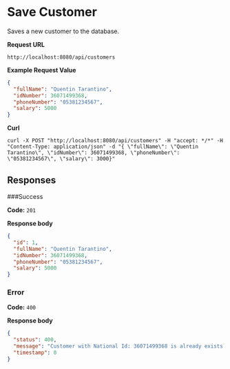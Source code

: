 # Save Customer

Saves a new customer to the database.

**Request URL**

`http://localhost:8080/api/customers`

**Example Request Value**

```json
{
  "fullName": "Quentin Tarantino",
  "idNumber": 36071499368,
  "phoneNumber": "05381234567",
  "salary": 5000
}
```

**Curl**

`curl -X POST "http://localhost:8080/api/customers" -H "accept: */*" -H "Content-Type: application/json" -d "{ \"fullName\": \"Quentin Tarantino\", \"idNumber\": 36071499368, \"phoneNumber\": \"05381234567\", \"salary\": 3000}"`

## Responses
###Success

**Code:** `201`

**Response body**
```json
{
  "id": 1,
  "fullName": "Quentin Tarantino",
  "idNumber": 36071499368,
  "phoneNumber": "05381234567",
  "salary": 5000
}
```
### Error
**Code:** `400`

**Response body**
```json
{
  "status": 400,
  "message": "Customer with National Id: 36071499368 is already exists!",
  "timestamp": 0
}
```

